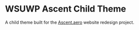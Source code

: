 # WSUWP Ascent Child Theme

A child theme built for the [Ascent.aero](https://ascent.aero/) website redesign project.
